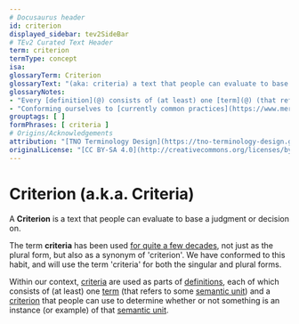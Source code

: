 ```yaml
---
# Docusaurus header
id: criterion
displayed_sidebar: tev2SideBar
# TEv2 Curated Text Header
term: criterion
termType: concept
isa:
glossaryTerm: Criterion
glossaryText: "(aka: criteria) a text that people can evaluate to base a judgment or decision on."
glossaryNotes:
- "Every [definition](@) consists of (at least) one [term](@) (that refers to some [semantic unit](@)) and a [criterion](@) that people can use to determine whether or not something is an instance (or example) of that [semantic unit](@)."
- "Conforming ourselves to [currently common practices](https://www.merriam-webster.com/dictionary/criteria), we use the term 'criteria' both as the plural form, and as a [synonym](@) for [criterion](@)."
grouptags: [ ]
formPhrases: [ criteria ]
# Origins/Acknowledgements
attribution: "[TNO Terminology Design](https://tno-terminology-design.github.io/tev2-specifications/docs)"
originalLicense: "[CC BY-SA 4.0](http://creativecommons.org/licenses/by-sa/4.0/?ref=chooser-v1)"
---
```


# Criterion (a.k.a. Criteria)

A **Criterion** is a text that people can evaluate to base a judgment or decision on. 

The term **criteria** has been used [for quite a few decades](https://www.merriam-webster.com/dictionary/criteria), not just as the plural form, but also as a synonym of 'criterion'. We have conformed to this habit, and will use the term 'criteria' for both the singular and plural forms.

Within our context, [criteria](@) are used as parts of [definitions](@), each of which consists of (at least) one [term](@) (that refers to some [semantic unit](@)) and a [criterion](@) that people can use to determine whether or not something is an instance (or example) of that [semantic unit](@).

